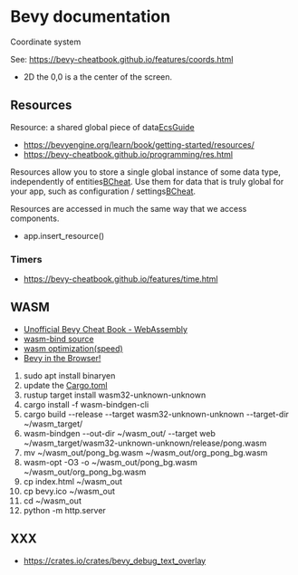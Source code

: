 # Bevy documentation

Coordinate system

See: https://bevy-cheatbook.github.io/features/coords.html

* 2D the 0,0 is a the center of the screen.

## Resources

Resource: a shared global piece of data[EcsGuide](https://github.com/bevyengine/bevy/blob/v0.7.0/examples/ecs/ecs_guide.rs)

* https://bevyengine.org/learn/book/getting-started/resources/
* https://bevy-cheatbook.github.io/programming/res.html

Resources allow you to store a single global instance of some data type, independently of entities[BCheat](https://bevy-cheatbook.github.io/programming/res.html).
Use them for data that is truly global for your app, such as configuration / settings[BCheat](https://bevy-cheatbook.github.io/programming/res.html).

Resources are accessed in much the same way that we access components.

* app.insert_resource()

### Timers

* https://bevy-cheatbook.github.io/features/time.html

## WASM

* [Unofficial Bevy Cheat Book - WebAssembly](https://bevy-cheatbook.github.io/platforms/wasm.html)
* [wasm-bind source](https://rustwasm.github.io/wasm-bindgen/reference/cli.html)
* [wasm optimization(speed)](https://bevy-cheatbook.github.io/platforms/wasm/size-opt.html)
* [Bevy in the Browser!](https://deepstacker.com/2021-07-08-bevy-in-the-browser/)

1. sudo apt install binaryen
2. update the [Cargo.toml](https://bevy-cheatbook.github.io/platforms/wasm/panic-console.html)
3. rustup target install wasm32-unknown-unknown
4. cargo install -f wasm-bindgen-cli
5. cargo build --release --target wasm32-unknown-unknown --target-dir ~/wasm_target/
6. wasm-bindgen --out-dir ~/wasm_out/ --target web ~/wasm_target/wasm32-unknown-unknown/release/pong.wasm
7. mv ~/wasm_out/pong_bg.wasm ~/wasm_out/org_pong_bg.wasm
8. wasm-opt -O3 -o ~/wasm_out/pong_bg.wasm ~/wasm_out/org_pong_bg.wasm
9. cp index.html ~/wasm_out
10. cp bevy.ico ~/wasm_out
11. cd ~/wasm_out
12. python -m http.server

## XXX

* https://crates.io/crates/bevy_debug_text_overlay
